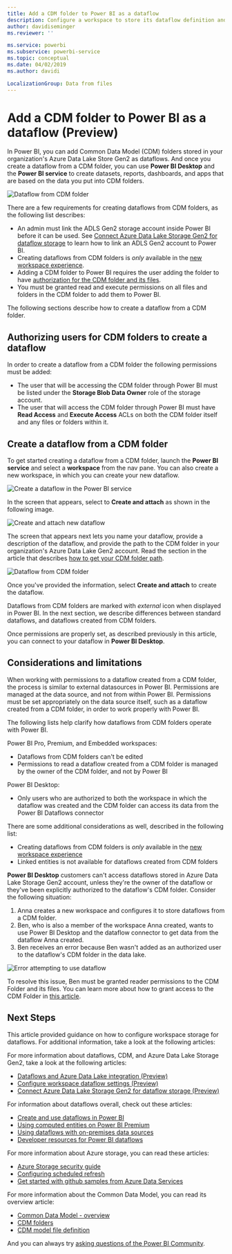 ```yaml
---
title: Add a CDM folder to Power BI as a dataflow
description: Configure a workspace to store its dataflow definition and data files in Azure Data Lake Storage Gen2
author: davidiseminger
ms.reviewer: ''

ms.service: powerbi
ms.subservice: powerbi-service
ms.topic: conceptual
ms.date: 04/02/2019
ms.author: davidi

LocalizationGroup: Data from files
---
```

# Add a CDM folder to Power BI as a dataflow (Preview)

In Power BI, you can add Common Data Model (CDM) folders stored in your organization's Azure Data Lake Store Gen2 as dataflows. And once you create a dataflow from a CDM folder, you can use **Power BI Desktop** and the **Power BI service** to create datasets, reports, dashboards, and apps that are based on the data you put into CDM folders.

![Dataflow from CDM folder](media/service-dataflows-add-cdm-folder/dataflow-from-cdm-folder_01.jpg)

There are a few requirements for creating dataflows from CDM folders, as the following list describes:

* An admin must link the ADLS Gen2 storage account inside Power BI before it can be used. See [Connect Azure Data Lake Storage Gen2 for dataflow storage](service-dataflows-connect-azure-data-lake-storage-gen2.md) to learn how to link an ADLS Gen2 account to Power BI.
* Creating dataflows from CDM folders is *only* available in the [new workspace experience](../collaborate-share/service-create-the-new-workspaces.md). 
* Adding a CDM folder to Power BI requires the user adding the folder to have [authorization for the CDM folder and its files](https://go.microsoft.com/fwlink/?linkid=2029121).
* You must be granted read and execute permissions on all files and folders in the CDM folder to add them to Power BI.

The following sections describe how to create a dataflow from a CDM folder.

## Authorizing users for CDM folders to create a dataflow

In order to create a dataflow from a CDM folder the following permissions must be added:
* The user that will be accessing the CDM folder through Power BI must be listed under the **Storage Blob Data Owner** role of the storage account.
* The user that will access the CDM folder through Power BI must have **Read Access** and **Execute Access** ACLs on both the CDM folder itself and any files or folders within it. 

## Create a dataflow from a CDM folder

To get started creating a dataflow from a CDM folder, launch the **Power BI service** and select a **workspace** from the nav pane. You can also create a new workspace, in which you can create your new dataflow.

![Create a dataflow in the Power BI service](media/service-dataflows-add-cdm-folder/dataflow-from-cdm-folder_02.jpg)

In the screen that appears, select to **Create and attach** as shown in the following image.

![Create and attach new dataflow](media/service-dataflows-add-cdm-folder/dataflow-from-cdm-folder_03.jpg)

The screen that appears next lets you name your dataflow, provide a description of the dataflow, and provide the path to the CDM folder in your organization's Azure Data Lake Gen2 account. Read the section in the article that describes [how to get your CDM folder path](service-dataflows-configure-workspace-storage-settings.md#get-the-uri-of-stored-dataflow-files). 

![Dataflow from CDM folder](media/service-dataflows-add-cdm-folder/dataflow-from-cdm-folder_01.jpg)

Once you've provided the information, select **Create and attach** to create the dataflow.

Dataflows from CDM folders are marked with *external* icon when displayed in Power BI. In the next section, we describe differences between standard dataflows, and dataflows created from CDM folders.

Once permissions are properly set, as described previously in this article, you can connect to your dataflow in **Power BI Desktop**.


## Considerations and limitations

When working with permissions to a dataflow created from a CDM folder, the process is similar to external datasources in Power BI. Permissions are managed at the data source, and not from within Power BI. Permissions must be set appropriately on the data source itself, such as a dataflow created from a CDM folder, in order to work properly with Power BI.

The following lists help clarify how dataflows from CDM folders operate with Power BI.

Power BI Pro, Premium, and Embedded workspaces:
* Dataflows from CDM folders can't be edited
* Permissions to read a dataflow created from a CDM folder is managed by the owner of the CDM folder, and not by Power BI

Power BI Desktop:
* Only users who are authorized to both the workspace in which the dataflow was created and the CDM folder can access its data from the Power BI Dataflows connector


There are some additional considerations as well, described in the following list:

* Creating dataflows from CDM folders is *only* available in the [new workspace experience](../collaborate-share/service-create-the-new-workspaces.md)
* Linked entities is not available for dataflows created from CDM folders


**Power BI Desktop** customers can't access dataflows stored in Azure Data Lake Storage Gen2 account, unless they're the owner of the dataflow or they've been explicitly authorized to the dataflow's CDM folder. Consider the following situation:

1.    Anna creates a new workspace and configures it to store dataflows from a CDM folder.
2.    Ben, who is also a member of the workspace Anna created, wants to use Power BI Desktop and the dataflow connector to get data from the dataflow Anna created.
3.    Ben receives an error because Ben wasn't added as an authorized user to the dataflow's CDM folder in the data lake.

  ![Error attempting to use dataflow](media/service-dataflows-configure-workspace-storage-settings/dataflow-storage-settings_08.jpg)

To resolve this issue, Ben must be granted reader permissions to the CDM Folder and its files. You can learn more about how to grant access to the CDM Folder in [this article](https://go.microsoft.com/fwlink/?linkid=2029121).


## Next Steps

This article provided guidance on how to configure workspace storage for dataflows. For additional information, take a look at the following articles:

For more information about dataflows, CDM, and Azure Data Lake Storage Gen2, take a look at the following articles:

* [Dataflows and Azure Data Lake integration (Preview)](service-dataflows-azure-data-lake-integration.md)
* [Configure workspace dataflow settings (Preview)](service-dataflows-configure-workspace-storage-settings.md)
* [Connect Azure Data Lake Storage Gen2 for dataflow storage (Preview)](service-dataflows-connect-azure-data-lake-storage-gen2.md)

For information about dataflows overall, check out these articles:

* [Create and use dataflows in Power BI](service-dataflows-create-use.md)
* [Using computed entities on Power BI Premium](service-dataflows-computed-entities-premium.md)
* [Using dataflows with on-premises data sources](service-dataflows-on-premises-gateways.md)
* [Developer resources for Power BI dataflows](service-dataflows-developer-resources.md)

For more information about Azure storage, you can read these articles:
* [Azure Storage security guide](https://docs.microsoft.com/azure/storage/common/storage-security-guide)
* [Configuring scheduled refresh](../connect-data/refresh-scheduled-refresh.md)
* [Get started with github samples from Azure Data Services](https://aka.ms/cdmadstutorial)

For more information about the Common Data Model, you can read its overview article:
* [Common Data Model - overview ](https://docs.microsoft.com/powerapps/common-data-model/overview)
* [CDM folders](https://go.microsoft.com/fwlink/?linkid=2045304)
* [CDM model file definition](https://go.microsoft.com/fwlink/?linkid=2045521)

And you can always try [asking questions of the Power BI Community](https://community.powerbi.com/).
